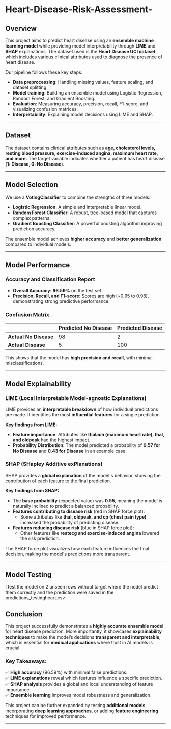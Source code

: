 # Heart-Disease-Risk-Assessment-

## Overview
This project aims to predict heart disease using an **ensemble machine learning model** while providing model interpretability through **LIME** and **SHAP** explanations. The dataset used is the **Heart Disease UCI dataset**, which includes various clinical attributes used to diagnose the presence of heart disease.

Our pipeline follows these key steps:
- **Data preprocessing**: Handling missing values, feature scaling, and dataset splitting.
- **Model training**: Building an ensemble model using Logistic Regression, Random Forest, and Gradient Boosting.
- **Evaluation**: Measuring accuracy, precision, recall, F1-score, and visualizing confusion matrices.
- **Interpretability**: Explaining model decisions using LIME and SHAP.

---

## Dataset
The dataset contains clinical attributes such as **age, cholesterol levels, resting blood pressure, exercise-induced angina, maximum heart rate, and more.** The target variable indicates whether a patient has heart disease (**1: Disease, 0: No Disease**).

---

## Model Selection
We use a **VotingClassifier** to combine the strengths of three models:
- **Logistic Regression**: A simple and interpretable linear model.
- **Random Forest Classifier**: A robust, tree-based model that captures complex patterns.
- **Gradient Boosting Classifier**: A powerful boosting algorithm improving prediction accuracy.

The ensemble model achieves **higher accuracy** and **better generalization** compared to individual models.

---

## Model Performance
### **Accuracy and Classification Report**
- **Overall Accuracy**: **96.59%** on the test set.
- **Precision, Recall, and F1-score**: Scores are high (~0.95 to 0.98), demonstrating strong predictive performance.

### **Confusion Matrix**
|         | Predicted No Disease | Predicted Disease |
|---------|----------------------|-------------------|
| **Actual No Disease** | 98                   | 2                 |
| **Actual Disease**    | 5                    | 100               |

This shows that the model has **high precision and recall**, with minimal misclassifications.

---

## Model Explainability
### **LIME (Local Interpretable Model-agnostic Explanations)**
LIME provides an **interpretable breakdown** of how individual predictions are made. It identifies the most **influential features** for a single prediction.

**Key findings from LIME:**
- **Feature importance**: Attributes like **thalach (maximum heart rate), thal, and oldpeak** had the highest impact.
- **Probability Distribution**: The model predicted a probability of **0.57 for No Disease** and **0.43 for Disease** in an example case.

### **SHAP (SHapley Additive exPlanations)**
SHAP provides a **global explanation** of the model's behavior, showing the contribution of each feature to the final prediction.

**Key findings from SHAP:**
- The **base probability** (expected value) was **0.55**, meaning the model is naturally inclined to predict a balanced probability.
- **Features contributing to disease risk** (red in SHAP force plot):
  - Some attributes like **thal, oldpeak, and cp (chest pain type)** increased the probability of predicting disease.
- **Features reducing disease risk** (blue in SHAP force plot):
  - Other features like **restecg and exercise-induced angina** lowered the risk prediction.

The SHAP force plot visualizes how each feature influences the final decision, making the model's predictions more transparent.

---
## Model Testing
I test the model on 2 unseen rows without target where the nodel predict them correctly and the prediction were saved in the predictions_testingheart.csv

## Conclusion
This project successfully demonstrates a **highly accurate ensemble model** for heart disease prediction. More importantly, it showcases **explainability techniques** to make the model’s decisions **transparent and interpretable**, which is essential for **medical applications** where trust in AI models is crucial.

### **Key Takeaways:**
✅ **High accuracy** (96.59%) with minimal false predictions.  
✅ **LIME explanations** reveal which features influence a specific prediction.  
✅ **SHAP analysis** provides a global and local understanding of feature importance.  
✅ **Ensemble learning** improves model robustness and generalization.  

This project can be further expanded by testing **additional models**, incorporating **deep learning approaches**, or adding **feature engineering** techniques for improved performance.

---




